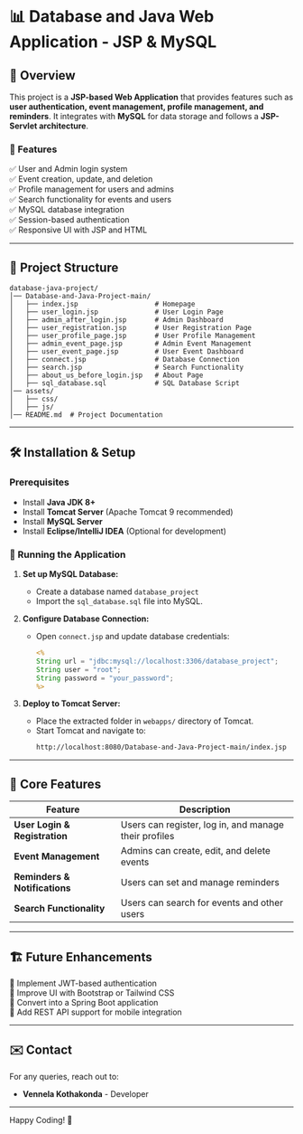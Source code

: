 # 📊 Database and Java Web Application - JSP & MySQL

## 📌 Overview
This project is a **JSP-based Web Application** that provides features such as **user authentication, event management, profile management, and reminders**. It integrates with **MySQL** for data storage and follows a **JSP-Servlet architecture**.

### 🎯 Features
✅ User and Admin login system  
✅ Event creation, update, and deletion  
✅ Profile management for users and admins  
✅ Search functionality for events and users  
✅ MySQL database integration  
✅ Session-based authentication  
✅ Responsive UI with JSP and HTML  

---

## 📂 Project Structure
```
database-java-project/
│── Database-and-Java-Project-main/
│   ├── index.jsp                   # Homepage
│   ├── user_login.jsp              # User Login Page
│   ├── admin_after_login.jsp       # Admin Dashboard
│   ├── user_registration.jsp       # User Registration Page
│   ├── user_profile_page.jsp       # User Profile Management
│   ├── admin_event_page.jsp        # Admin Event Management
│   ├── user_event_page.jsp         # User Event Dashboard
│   ├── connect.jsp                 # Database Connection
│   ├── search.jsp                  # Search Functionality
│   ├── about_us_before_login.jsp   # About Page
│   ├── sql_database.sql            # SQL Database Script
│── assets/
│   ├── css/
│   ├── js/
│── README.md  # Project Documentation
```

---

## 🛠️ Installation & Setup
### Prerequisites
- Install **Java JDK 8+**
- Install **Tomcat Server** (Apache Tomcat 9 recommended)
- Install **MySQL Server**
- Install **Eclipse/IntelliJ IDEA** (Optional for development)

### 🚀 Running the Application
1. **Set up MySQL Database:**
   - Create a database named `database_project`
   - Import the `sql_database.sql` file into MySQL.

2. **Configure Database Connection:**
   - Open `connect.jsp` and update database credentials:
     ```jsp
     <%
     String url = "jdbc:mysql://localhost:3306/database_project";
     String user = "root";
     String password = "your_password";
     %>
     ```

3. **Deploy to Tomcat Server:**
   - Place the extracted folder in `webapps/` directory of Tomcat.
   - Start Tomcat and navigate to:
     ```sh
     http://localhost:8080/Database-and-Java-Project-main/index.jsp
     ```

---

## 🔄 Core Features
| Feature | Description |
|---------|-------------|
| **User Login & Registration** | Users can register, log in, and manage their profiles |
| **Event Management** | Admins can create, edit, and delete events |
| **Reminders & Notifications** | Users can set and manage reminders |
| **Search Functionality** | Users can search for events and other users |

---

## 🏗️ Future Enhancements
🔹 Implement JWT-based authentication  
🔹 Improve UI with Bootstrap or Tailwind CSS  
🔹 Convert into a Spring Boot application  
🔹 Add REST API support for mobile integration  

---

## ✉️ Contact
For any queries, reach out to:
- **Vennela Kothakonda** - Developer

---

Happy Coding! 🚀
